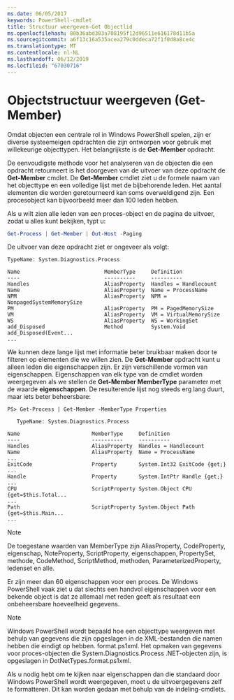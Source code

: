 ```yaml
---
ms.date: 06/05/2017
keywords: PowerShell-cmdlet
title: Structuur weergeven-Get Objectlid
ms.openlocfilehash: 80b36abd303a708195f12d96511e616178d11b5a
ms.sourcegitcommit: a6f13c16a535acea279c0ddeca72f1f0d8a8ce4c
ms.translationtype: MT
ms.contentlocale: nl-NL
ms.lasthandoff: 06/12/2019
ms.locfileid: "67030716"
---
```

# <a name="viewing-object-structure-get-member"></a>Objectstructuur weergeven (Get-Member)

Omdat objecten een centrale rol in Windows PowerShell spelen, zijn er diverse systeemeigen opdrachten die zijn ontworpen voor gebruik met willekeurige objecttypen. Het belangrijkste is de **Get-Member** opdracht.

De eenvoudigste methode voor het analyseren van de objecten die een opdracht retourneert is het doorgeven van de uitvoer van deze opdracht de **Get-Member** cmdlet. De **Get-Member** cmdlet ziet u de formele naam van het objecttype en een volledige lijst met de bijbehorende leden. Het aantal elementen die worden geretourneerd kan soms overweldigend zijn. Een procesobject kan bijvoorbeeld meer dan 100 leden hebben.

Als u wilt zien alle leden van een proces-object en de pagina de uitvoer, zodat u alles kunt bekijken, typt u:

```powershell
Get-Process | Get-Member | Out-Host -Paging
```

De uitvoer van deze opdracht ziet er ongeveer als volgt:

```output
TypeName: System.Diagnostics.Process

Name                           MemberType     Definition
----                           ----------     ----------
Handles                        AliasProperty  Handles = Handlecount
Name                           AliasProperty  Name = ProcessName
NPM                            AliasProperty  NPM = NonpagedSystemMemorySize
PM                             AliasProperty  PM = PagedMemorySize
VM                             AliasProperty  VM = VirtualMemorySize
WS                             AliasProperty  WS = WorkingSet
add_Disposed                   Method         System.Void add_Disposed(Event...
...
```

We kunnen deze lange lijst met informatie beter bruikbaar maken door te filteren op elementen die we willen zien. De **Get-Member** opdracht kunt u alleen leden die eigenschappen zijn. Er zijn verschillende vormen van eigenschappen. Eigenschappen van elk type van de cmdlet worden weergegeven als we stellen de **Get-Member MemberType** parameter met de waarde **eigenschappen**. De resulterende lijst nog steeds erg lang duurt, maar iets beter beheersbare:

```
PS> Get-Process | Get-Member -MemberType Properties

   TypeName: System.Diagnostics.Process

Name                       MemberType     Definition
----                       ----------     ----------
Handles                    AliasProperty  Handles = Handlecount
Name                       AliasProperty  Name = ProcessName
...
ExitCode                   Property       System.Int32 ExitCode {get;}
...
Handle                     Property       System.IntPtr Handle {get;}
...
CPU                        ScriptProperty System.Object CPU {get=$this.Total...
...
Path                       ScriptProperty System.Object Path {get=$this.Main...
...
```

> [!NOTE]
> De toegestane waarden van MemberType zijn AliasProperty, CodeProperty, eigenschap, NoteProperty, ScriptProperty, eigenschappen, PropertySet, methode, CodeMethod, ScriptMethod, methoden, ParameterizedProperty, ledenset en alle.

Er zijn meer dan 60 eigenschappen voor een proces. De Windows PowerShell vaak ziet u dat slechts een handvol eigenschappen voor een bekende object is dat ze allemaal met reden geeft als resultaat een onbeheersbare hoeveelheid gegevens.

> [!NOTE]
> Windows PowerShell wordt bepaald hoe een objecttype weergeven met behulp van gegevens die zijn opgeslagen in de XML-bestanden die namen hebben die eindigt op hebben. format.ps1xml. Het opmaken van gegevens voor proces-objecten die System.Diagnostics.Process .NET-objecten zijn, is opgeslagen in DotNetTypes.format.ps1xml.

Als u nodig hebt om te kijken naar eigenschappen dan die standaard door Windows PowerShell wordt weergegeven, moet u de uitvoergegevens zelf te formatteren. Dit kan worden gedaan met behulp van de indeling-cmdlets.
